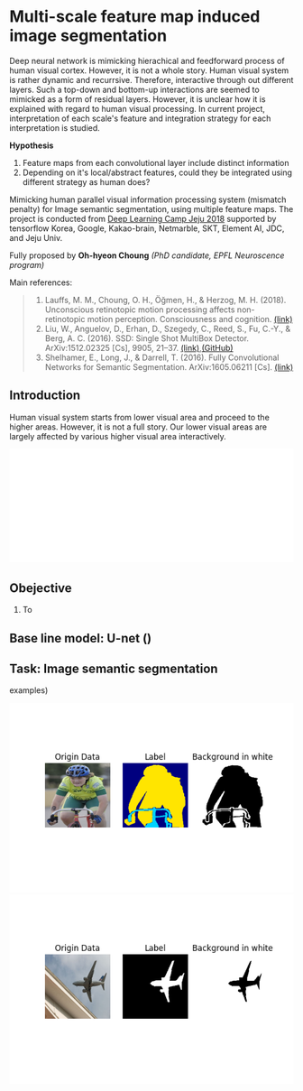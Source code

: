 # Multi-scale feature map induced image segmentation
Deep neural network is mimicking hierachical and feedforward process of human visual cortex. However, it is not a whole story. Human visual system is rather dynamic and recurrsive. Therefore, interactive through out different layers.
Such a top-down and bottom-up interactions are seemed to mimicked as a form of residual layers. However, it is unclear how it is explained with regard to human visual processing.
In current project, interpretation of each scale's feature and integration strategy for each interpretation is studied.

**Hypothesis**
1. Feature maps from each convolutional layer include distinct information
2. Depending on it's local/abstract features, could they be integrated using different strategy as human does?


Mimicking human parallel visual information processing system (mismatch penalty) for Image semantic segmentation, using multiple feature maps. The project is conducted from [Deep Learning Camp Jeju 2018](http://jeju.dlcamp.org/2018/) supported by tensorflow Korea, Google, Kakao-brain, Netmarble, SKT, Element AI, JDC, and Jeju Univ.

Fully proposed by **Oh-hyeon Choung** *(PhD candidate, EPFL Neuroscence program)*

Main references:
> 1. Lauffs, M. M., Choung, O. H., Öğmen, H., & Herzog, M. H. (2018). Unconscious retinotopic motion processing affects non-retinotopic motion perception. Consciousness and cognition. [(link)](https://www.sciencedirect.com/science/article/pii/S1053810017305421?via%3Dihub)
>2. Liu, W., Anguelov, D., Erhan, D., Szegedy, C., Reed, S., Fu, C.-Y., & Berg, A. C. (2016). SSD: Single Shot MultiBox Detector. ArXiv:1512.02325 [Cs], 9905, 21–37. [(link)](https://arxiv.org/abs/1512.02325),[(GitHub)](https://github.com/weiliu89/caffe/tree/ssd)
>3. Shelhamer, E., Long, J., & Darrell, T. (2016). Fully Convolutional Networks for Semantic Segmentation. ArXiv:1605.06211 [Cs]. [(link)](https://people.eecs.berkeley.edu/~jonlong/long_shelhamer_fcn.pdf)


## Introduction
Human visual system starts from lower visual area and proceed to the higher areas. However, it is not a full story. Our lower visual areas are largely affected by various higher visual area interactively.

![Retino and Non-retino images][incongOccluded]


## Obejective
1. To



[incongOccluded]: https://github.com/Ohyeon5/MismatchPenaltySegmentation/blob/master/figures/TPD_blackDisk_cong-incong_occlude.gif





## Base line model: U-net ()




## Task: Image semantic segmentation

examples)

![alt text](https://github.com/Ohyeon5/MismatchPenaltySegmentation/blob/master/figures/fig_progress/example1.png)
![alt text](https://github.com/Ohyeon5/MismatchPenaltySegmentation/blob/master/figures/fig_progress/example2.png)
